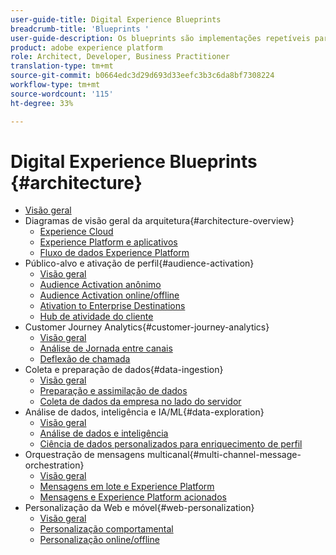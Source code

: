 ```yaml
---
user-guide-title: Digital Experience Blueprints
breadcrumb-title: 'Blueprints '
user-guide-description: Os blueprints são implementações repetíveis para resolver problemas comerciais estabelecidos e contêm diagramas de arquitetura, considerações técnicas e links de documentação relevantes.
product: adobe experience platform
role: Architect, Developer, Business Practitioner
translation-type: tm+mt
source-git-commit: b0664edc3d29d693d33eefc3b3c6da8bf7308224
workflow-type: tm+mt
source-wordcount: '115'
ht-degree: 33%

---
```


# Digital Experience Blueprints  {#architecture}

+ [Visão geral](/help/blueprints/overview.md)
+ Diagramas de visão geral da arquitetura{#architecture-overview}
   + [Experience Cloud](/help/blueprints/experience-platform/experience-cloud.md)
   + [Experience Platform e aplicativos](/help/blueprints/experience-platform/platform-applications.md)
   + [Fluxo de dados Experience Platform](/help/blueprints/experience-platform/platform-data-flow.md)
+ Público-alvo e ativação de perfil{#audience-activation}
   + [Visão geral](/help/blueprints/audience-activation/overview.md)
   + [Audience Activation anônimo](/help/blueprints/audience-activation/anonymous.md)
   + [Audience Activation online/offline](/help/blueprints/audience-activation/online-offline.md)
   + [Ativation to Enterprise Destinations](/help/blueprints/audience-activation/enterprise-destinations.md)
   + [Hub de atividade do cliente](/help/blueprints/audience-activation/customer-activity.md)
+ Customer Journey Analytics{#customer-journey-analytics}
   + [Visão geral](/help/blueprints/customer-journey-analytics/overview.md)
   + [Análise de Jornada entre canais](/help/blueprints/customer-journey-analytics/digital-behavioral-data-consolidation.md)
   + [Deflexão de chamada](/help/blueprints/customer-journey-analytics/call-deflect.md)
+ Coleta e preparação de dados{#data-ingestion}
   + [Visão geral](/help/blueprints/data-ingestion/overview.md)
   + [Preparação e assimilação de dados](/help/blueprints/data-ingestion/ingestion.md)
   + [Coleta de dados da empresa no lado do servidor](/help/blueprints/data-ingestion/server-side-collection.md)
+ Análise de dados, inteligência e IA/ML{#data-exploration}
   + [Visão geral](/help/blueprints/data-insights/overview.md)
   + [Análise de dados e inteligência](/help/blueprints/data-insights/analysis.md)
   + [Ciência de dados personalizados para enriquecimento de perfil](/help/blueprints/data-insights/data-science.md)
+ Orquestração de mensagens multicanal{#multi-channel-message-orchestration}
   + [Visão geral](/help/blueprints/multi-channel-message-orchestration/overview.md)
   + [Mensagens em lote e Experience Platform](/help/blueprints/multi-channel-message-orchestration/batch-messaging.md)
   + [Mensagens e Experience Platform acionados](/help/blueprints/multi-channel-message-orchestration/triggered-messaging.md)
+ Personalização da Web e móvel{#web-personalization}
   + [Visão geral](/help/blueprints/web-personalization/overview.md)
   + [Personalização comportamental](/help/blueprints/web-personalization/behavioral.md)
   + [Personalização online/offline](/help/blueprints/web-personalization/online-offline.md)

